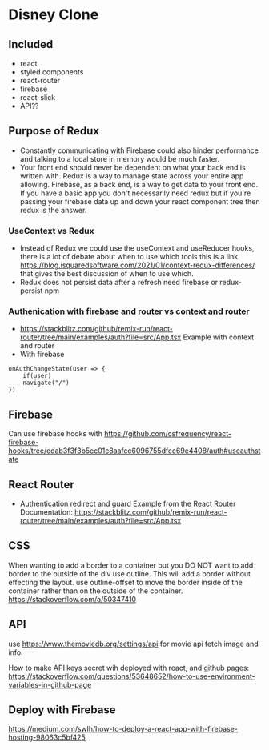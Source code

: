 # Disney Clone

## Included

- react
- styled components
- react-router
- firebase
- react-slick
- API??

## Purpose of Redux

- Constantly communicating with Firebase could also hinder performance and talking to a local store in memory would be much faster.
- Your front end should never be dependent on what your back end is written with. Redux is a way to manage state across your entire app allowing. Firebase, as a back end, is a way to get data to your front end. If you have a basic app you don't necessarily need redux but if you're passing your firebase data up and down your react component tree then redux is the answer.

### UseContext vs Redux

- Instead of Redux we could use the useContext and useReducer hooks, there is a lot of debate about when to use which tools this is a link https://blog.isquaredsoftware.com/2021/01/context-redux-differences/ that gives the best discussion of when to use which.
- Redux does not persist data after a refresh need firebase or redux-persist npm

### Authenication with firebase and router vs context and router

- https://stackblitz.com/github/remix-run/react-router/tree/main/examples/auth?file=src/App.tsx Example with context and router
- With firebase

```
onAuthChangeState(user => {
    if(user)
    navigate("/")
})
```

## Firebase

Can use firebase hooks with https://github.com/csfrequency/react-firebase-hooks/tree/edab3f3f3b5ec01c8aafcc6096755dfcc69e4408/auth#useauthstate

## React Router

- Authentication redirect and guard Example from the React Router Documentation: https://stackblitz.com/github/remix-run/react-router/tree/main/examples/auth?file=src/App.tsx

## CSS

When wanting to add a border to a container but you DO NOT want to add border to the outside of the div use outline. This will add a border without effecting the layout. use outline-offset to move the border inside of the container rather than on the outside of the container. https://stackoverflow.com/a/50347410

## API

use https://www.themoviedb.org/settings/api for movie api fetch image and info.

How to make API keys secret wih deployed with react, and github pages: https://stackoverflow.com/questions/53648652/how-to-use-environment-variables-in-github-page

## Deploy with Firebase

https://medium.com/swlh/how-to-deploy-a-react-app-with-firebase-hosting-98063c5bf425
